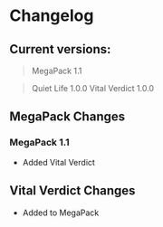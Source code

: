 # Changelog

## Current versions:

>MegaPack 1.1

>Quiet Life 1.0.0
>Vital Verdict 1.0.0

## MegaPack Changes

### MegaPack 1.1

* Added Vital Verdict

## Vital Verdict Changes

* Added to MegaPack